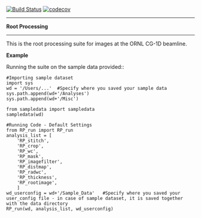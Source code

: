 [![Build Status](https://travis-ci.org/kdecarlo/CG1D_rootprocessing.svg?branch=master)](https://travis-ci.org/kdecarlo/CG1D_rootprocessing)
[![codecov](https://codecov.io/gh/kdecarlo/Root_Processing/branch/master/graph/badge.svg)](https://codecov.io/gh/kdecarlo/Root_Processing)

********************
**Root Processing**
********************

This is the root processing suite for images at the ORNL CG-1D beamline.  

**Example**

Running the suite on the sample data provided::

	#Importing sample dataset
	import sys
	wd = '/Users/...'  #Specify where you saved your sample data
	sys.path.append(wd+'/Analyses')
	sys.path.append(wd+'/Misc')

	from sampledata import sampledata
	sampledata(wd)

	#Running Code - Default Settings
	from RP_run import RP_run
	analysis_list = [
		'RP_stitch',
		'RP_crop',
		'RP_wc',
		'RP_mask',
		'RP_imagefilter',
		'RP_distmap',
		'RP_radwc',
		'RP_thickness',
		'RP_rootimage',
		]
	wd_userconfig = wd+'/Sample_Data'	#Specify where you saved your user_config file - in case of sample dataset, it is saved together with the data directory
	RP_run(wd, analysis_list, wd_userconfig)

